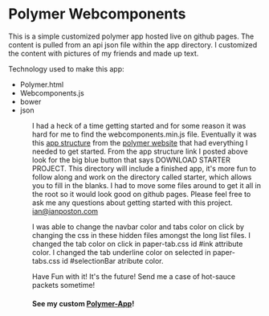 # Polymer Webcomponents 
This is a simple customized polymer app hosted live on github pages. The content is pulled from an api json file within the app directory. I customized the content with pictures of my friends and made up text. 

Technology used to make this app:
<ul>
 <li>Polymer.html</li>
 <li>Webcomponents.js</li>
 <li>bower</li>
 <li>json</li>
<ul>

I had a heck of a time getting started and for some reason it was hard for me to find the webcomponents.min.js file. Eventually it was this <a href="https://www.polymer-project.org/0.5/docs/start/tutorial/intro.html">app structure</a> from the <a href="https://www.polymer-project.org/0.5/">polymer website</a> that had everything I needed to get started. From the app structure link I posted above look for the big blue button that says DOWNLOAD STARTER PROJECT. This directory will include a finished app, it's more fun to follow along and work on the directory called starter, which allows you to fill in the blanks. I had to move some files around to get it all in the root so it would look good on github pages. Please feel free to ask me any questions about getting started with this project. <a href="mailto:ian@ianposton.com">ian@ianposton.com</a>

I was able to change the navbar color and tabs color on click by changing the css in these hidden files amongst the long list files. I changed the tab color on click in paper-tab.css id #ink attribute color. I changed the tab underline color on selected in paper-tabs.css id #selectionBar atribute color.

Have Fun with it! It's the future! Send me a case of hot-sauce packets sometime!

<h4>See my custom <a href="http://iposton.github.io/polymer/">Polymer-App</a>!
